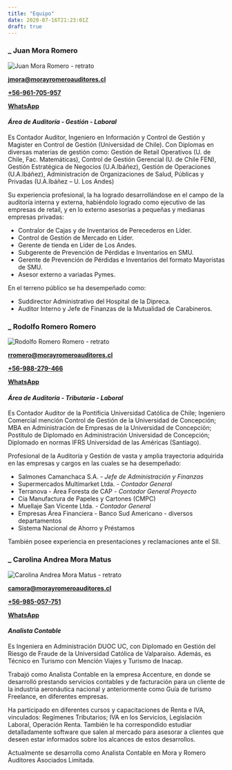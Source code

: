 ```yaml
---
title: "Equipo"
date: 2020-07-16T21:23:01Z
draft: true
---
```


### _ Juan Mora Romero

![Juan Mora Romero - retrato](/img/jmora.jpg)

[**jmora@morayromeroauditores.cl**](mailto:jmora@morayromeroauditores.cl)

[**+56-961-705-957**](tel:+56961705957)

[**WhatsApp**](https://wa.me/56961705957)

#### _Área de Auditoría - Gestión - Laboral_

Es Contador Auditor, Ingeniero en Información y Control de Gestión y Magister
en Control de Gestión (Universidad de Chile).  Con Diplomas en diversas materias
de gestión como: Gestión de Retail Operativos (U. de Chile, Fac. Matemáticas),
Control de Gestión Gerencial (U. de Chile FEN), Gestión Estratégica de Negocios
(U.A.Ibáñez), Gestión de Operaciones (U.A.Ibáñez), Administración de
Organizaciones de Salud, Públicas y Privadas (U.A.Ibáñez – U. Los Andes)

Su experiencia profesional, la ha logrado desarrollándose en el campo de la
auditoría interna y externa, habiéndolo logrado como ejecutivo de las empresas
de retail, y en lo externo asesorías a pequeñas y medianas empresas privadas:

* Contralor de Cajas y de Inventarios de Perecederos en Líder.
* Control de Gestión de Mercado en Líder.
* Gerente de tienda en Líder de Los Andes.
* Subgerente de Prevención de Pérdidas e Inventarios en SMU.
* Gerente de Prevención de Pérdidas e Inventarios del formato Mayoristas de SMU.
* Asesor externo a variadas Pymes.

En el terreno público se ha desempeñado como:

* Suddirector Administrativo del Hospital de la Dipreca.
* Auditor Interno y Jefe de Finanzas de la Mutualidad de Carabineros.

### _ Rodolfo Romero Romero

![Rodolfo Romero Romero - retrato](/img/rromero.jpg)

[**rromero@morayromeroauditores.cl**](mailto:rromero@morayromeroauditores.cl)

[**+56-988-279-466**](tel:+56988279466)

[**WhatsApp**](https://wa.me/56988279466)

#### _Área de Auditoria - Tributaria - Laboral_

Es Contador Auditor de la Pontificia Universidad Católica de Chile; Ingeniero
Comercial mención Control de Gestión de la Universidad de Concepción; MBA en
Administración de Empresas de la Universidad de Concepción; Postítulo de
Diplomado en Administración Universidad de Concepción; Diplomado en normas
IFRS Universidad de las Américas (Santiago).

Profesional de la Auditoría y Gestión  de vasta y amplia trayectoria adquirida
en las empresas y cargos en las cuales se ha desempeñado:

* Salmones Camanchaca S.A. - _Jefe de Administración y Finanzas_
* Supermercados Multimarket Ltda. - _Contador General_
* Terranova - Área Foresta de CAP - _Contador General Proyecto_
* Cía Manufactura de Papeles y Cartones (CMPC)
* Muellaje San Vicente Ltda. - _Contador General_
* Empresas Área Financiera - Banco Sud Americano - diversos departamentos
* Sistema Nacional de Ahorro y Préstamos

También posee experiencia en presentaciones y reclamaciones ante el SII.

### _ Carolina Andrea Mora Matus

![Carolina Andrea Mora Matus - retrato](/img/camora.jpg)

[**camora@morayromeroauditores.cl**](mailto:camora@morayromeroauditores.cl)

[**+56-985-057-751**](tel:+56985057751)

[**WhatsApp**](https://wa.me/56985057751)

#### _Analista Contable_

Es Ingeniera en Administración DUOC UC, con Diplomado en Gestión del Riesgo de Fraude de la
Universidad Católica de Valparaíso. Además, es Técnico en Turismo con Mención Viajes y Turismo
de Inacap.

Trabajó como Analista Contable en la empresa Accenture, en donde se desarrolló prestando
servicios contables y de facturación para un cliente de la industria aeronáutica nacional y
anteriormente como Guía de turismo Freelance, en diferentes empresas.

Ha participado en diferentes cursos y capacitaciones de Renta e IVA, vinculados: Regímenes
Tributarios; IVA en los Servicios, Legislación Laboral, Operación Renta. También le ha
correspondido estudiar detalladamente software que salen al mercado para asesorar a clientes
que deseen estar informados sobre los alcances de estos desarrollos.

Actualmente se desarrolla como Analista Contable en Mora y Romero Auditores Asociados
Limitada.

